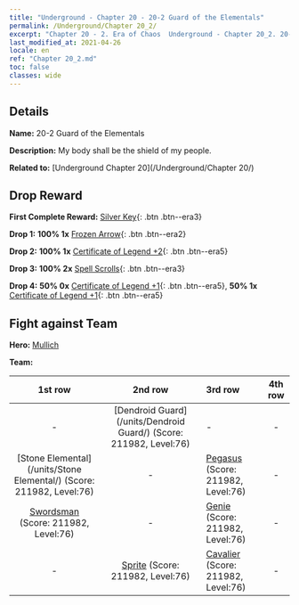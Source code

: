 ```yaml
---
title: "Underground - Chapter 20 - 20-2 Guard of the Elementals"
permalink: /Underground/Chapter 20_2/
excerpt: "Chapter 20 - 2. Era of Chaos  Underground - Chapter 20_2. 20-2 Guard of the Elementals"
last_modified_at: 2021-04-26
locale: en
ref: "Chapter 20_2.md"
toc: false
classes: wide
---
```


## Details

 **Name:** 20-2 Guard of the Elementals

 **Description:** My body shall be the shield of my people.

 **Related to:** [Underground Chapter 20](/Underground/Chapter 20/)

## Drop Reward

 **First Complete Reward:** [Silver Key](/Items/con_693/){: .btn .btn--era3}

 **Drop 1:** **100% 1x** [Frozen Arrow](/Items/her_431/){: .btn .btn--era2}

 **Drop 2:** **100% 1x** [Certificate of Legend +2](/Items/mat_81/){: .btn .btn--era5}

 **Drop 3:** **100% 2x** [Spell Scrolls](/Items/con_694/){: .btn .btn--era3}

 **Drop 4:** **50% 0x** [Certificate of Legend +1](/Items/mat_74/){: .btn .btn--era5}, **50% 1x** [Certificate of Legend +1](/Items/mat_74/){: .btn .btn--era5}


## Fight against Team
 **Hero:** [Mullich](/heroes/Mullich/)

 **Team:**


  | 1st row | 2nd row | 3rd row | 4th row |
  |:----:|:----:|:----|:----:|
  | - | [Dendroid Guard](/units/Dendroid Guard/) (Score: 211982, Level:76)  | - | - |
  | [Stone Elemental](/units/Stone Elemental/) (Score: 211982, Level:76)  | - | [Pegasus](/units/Pegasus/) (Score: 211982, Level:76)  | - |
  | [Swordsman](/units/Swordsman/) (Score: 211982, Level:76)  | - | [Genie](/units/Genie/) (Score: 211982, Level:76)  | - |
  | - | [Sprite](/units/Sprite/) (Score: 211982, Level:76)  | [Cavalier](/units/Cavalier/) (Score: 211982, Level:76)  | - |



